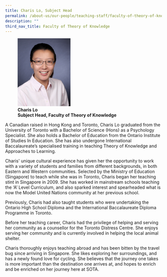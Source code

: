 ```yaml
---
title: Charis Lo, Subject Head
permalink: /about-us/our-people/teaching-staff/faculty-of-theory-of-knowledge/charis-lo/
description: ""
third_nav_title: Faculty of Theory of Knowledge
---
```

<figure>
<img style="width:40%" src="/images/img_3513-charis-lo.jpg">
<figcaption> <strong>Charis Lo<br>
Subject Head, Faculty of Theory of Knowledge</strong>
</figcaption>
</figure>

A Canadian raised in Hong Kong and Toronto, Charis Lo graduated from the University of Toronto with a Bachelor of Science (Hons) as a Psychology Specialist. She also holds a Bachelor of Education from the Ontario Institute of Studies In Education. She has also undergone International Baccalaureate’s specialised training in teaching Theory of Knowledge and Approaches to Learning.  
  
Charis' unique cultural experience has given her the opportunity to work with a variety of students and families from different backgrounds, in both Eastern and Western communities. Selected by the Ministry of Education (Singapore) to teach while she was in Toronto, Charis began her teaching stint in Singapore in 2009. She has worked in mainstream schools teaching the ‘A’ Level Curriculum, and also sparked interest and spearheaded what is now the Model United Nations community at her previous school.  
  
Previously, Charis had also taught students who were undertaking the Ontario High School Diploma and the International Baccalaureate Diploma Programme in Toronto.  
  
Before her teaching career, Charis had the privilege of helping and serving her community as a counsellor for the Toronto Distress Centre. She enjoys serving her community and is currently involved in helping the local animal shelter.  
  
Charis thoroughly enjoys teaching abroad and has been bitten by the travel bug since arriving in Singapore. She likes exploring her surroundings, and has a newly found love for cycling. She believes that the journey one takes is more important than the destination one arrives at, and hopes to enrich and be enriched on her journey here at SOTA.
